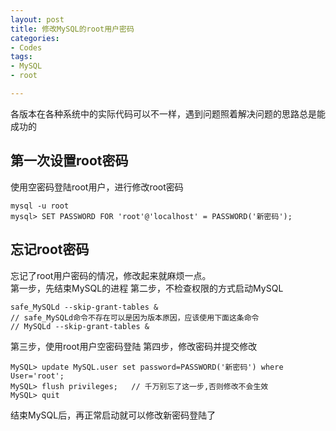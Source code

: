 ```yaml
---
layout: post
title: 修改MySQL的root用户密码
categories:
- Codes
tags:
- MySQL
- root

---
```

各版本在各种系统中的实际代码可以不一样，遇到问题照着解决问题的思路总是能成功的

## 第一次设置root密码
使用空密码登陆root用户，进行修改root密码

	mysql -u root
	mysql> SET PASSWORD FOR 'root'@'localhost' = PASSWORD('新密码');



## 忘记root密码
忘记了root用户密码的情况，修改起来就麻烦一点。   
第一步，先结束MySQL的进程
第二步，不检查权限的方式启动MySQL

	safe_MySQLd --skip-grant-tables &  
	// safe_MySQLd命令不存在可以是因为版本原因，应该使用下面这条命令
	// MySQLd --skip-grant-tables & 

第三步，使用root用户空密码登陆
第四步，修改密码并提交修改

	MySQL> update MySQL.user set password=PASSWORD('新密码') where User='root';   
    MySQL> flush privileges;   // 千万别忘了这一步,否则修改不会生效
    MySQL> quit  
    
结束MySQL后，再正常启动就可以修改新密码登陆了